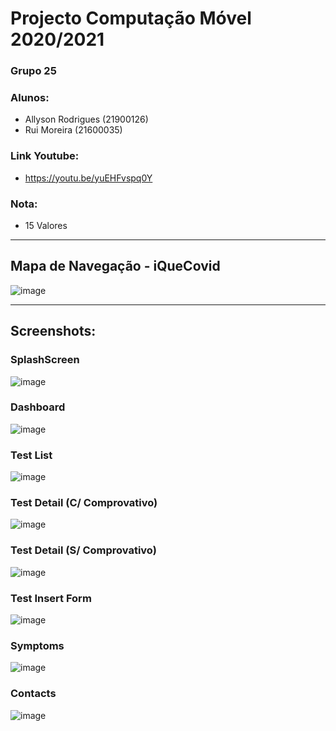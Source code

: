 # Projecto Computação Móvel 2020/2021
### Grupo 25
### Alunos:
* Allyson Rodrigues (21900126)
* Rui Moreira (21600035)
### Link Youtube:
* https://youtu.be/yuEHFvspq0Y
### Nota:
* 15 Valores
 
--------

## Mapa de Navegação - iQueCovid

![image](https://user-images.githubusercontent.com/59263912/126844719-597b74ee-0481-4578-97ba-6c68bf697684.png)


--------

## Screenshots:

### SplashScreen

![image](https://user-images.githubusercontent.com/46010987/114244591-b7029800-9986-11eb-820a-645e7f3ea8a8.png)

### Dashboard

![image](https://user-images.githubusercontent.com/46010987/114244678-d26da300-9986-11eb-8014-748ee63e4b4a.png)

### Test List

![image](https://user-images.githubusercontent.com/46010987/114244790-08128c00-9987-11eb-86e7-4e735be867b1.png)

### Test Detail (C/ Comprovativo)

![image](https://user-images.githubusercontent.com/46010987/114244845-26788780-9987-11eb-8a2d-dbe56e08d5e0.png)

### Test Detail (S/ Comprovativo)

![image](https://user-images.githubusercontent.com/46010987/114244908-4740dd00-9987-11eb-9d14-ee34e237cefe.png)

### Test Insert Form

![image](https://user-images.githubusercontent.com/46010987/114244940-5aec4380-9987-11eb-9aa4-293e4bbf1f93.png)

### Symptoms

![image](https://user-images.githubusercontent.com/46010987/114245002-79523f00-9987-11eb-95fe-d3b7ae6a041e.png)

### Contacts

![image](https://user-images.githubusercontent.com/46010987/114245051-8ec76900-9987-11eb-95d4-3df0cffbdaf3.png)
